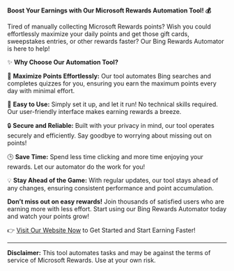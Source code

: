 **Boost Your Earnings with Our Microsoft Rewards Automation Tool! 💰**

Tired of manually collecting Microsoft Rewards points? Wish you could effortlessly maximize your daily points and get those gift cards, sweepstakes entries, or other rewards faster? Our Bing Rewards Automator is here to help!

✨ **Why Choose Our Automation Tool?**

🚀 **Maximize Points Effortlessly:** Our tool automates Bing searches and completes quizzes for you, ensuring you earn the maximum points every day with minimal effort.

💼 **Easy to Use:** Simply set it up, and let it run! No technical skills required. Our user-friendly interface makes earning rewards a breeze.

🔒 **Secure and Reliable:** Built with your privacy in mind, our tool operates securely and efficiently. Say goodbye to worrying about missing out on points!

🕒 **Save Time:** Spend less time clicking and more time enjoying your rewards. Let our automator do the work for you!

💡 **Stay Ahead of the Game:** With regular updates, our tool stays ahead of any changes, ensuring consistent performance and point accumulation.

**Don’t miss out on easy rewards!** Join thousands of satisfied users who are earning more with less effort. Start using our Bing Rewards Automator today and watch your points grow!

👉 [Visit Our Website Now](bing-rewards-automator-website.vercel.app) to Get Started and Start Earning Faster!

---

**Disclaimer:** This tool automates tasks and may be against the terms of service of Microsoft Rewards. Use at your own risk.
